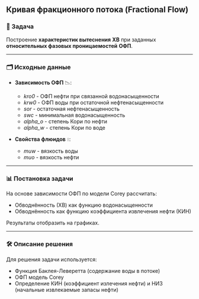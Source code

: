 ## Кривая фракционного потока (Fractional Flow)

### 🎯 Задача
Построение **характеристик вытеснения** **ХВ** 
при заданных **относительных фазовых проницаемостей** **ОФП**.

---

### 🗂️ Исходные данные
* **Зависимость ОФП** 📉:
  * *kro0* - ОФП нефти при связанной водонасыщенности 
  * *krw0* - ОФП воды при остаточной нефтенасыщенности 
  * *sor* - остаточная нефтенасыщенность
  * *swc* - минимальная водонасыщенность
  * *alpha_o* - степень Кори по нефти
  * *alpha_w* - степень Кори по воде

* **Свойства флюидов** 💧:  
  * *muw* - вязкость воды
  * *muo* - вязкость нефти 

---
### 📊 Постановка задачи
На основе зависимости ОФП по модели Corey рассчитать:
* Обводнённость (ХВ) как функцию водонасыщенности
* Обводнённость как функцию коэффициента извлечения нефти (КИН)

Результаты отобразить на графиках.

---

### 🛠️ Описание решения
Для решения задачи используется:
* Функция Баклея-Леверетта (содержание воды в потоке)
* ОФП модель Corey
* Определение КИН (коэффициент излечения нефти) и НИЗ (начальные извлекаемые запасы нефти)
